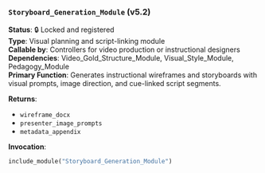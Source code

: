 ### `Storyboard_Generation_Module` (v5.2)

**Status**: 🔒 Locked and registered  
**Type**: Visual planning and script-linking module  
**Callable by**: Controllers for video production or instructional designers  
**Dependencies**: Video_Gold_Structure_Module, Visual_Style_Module, Pedagogy_Module  
**Primary Function**: Generates instructional wireframes and storyboards with visual prompts, image direction, and cue-linked script segments.

**Returns**:
- `wireframe_docx`
- `presenter_image_prompts`
- `metadata_appendix`

**Invocation**:
```python
include_module("Storyboard_Generation_Module")
```
